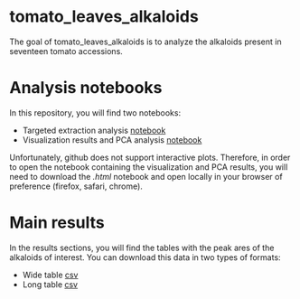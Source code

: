 
# tomato_leaves_alkaloids

<!-- badges: start -->
<!-- badges: end -->

The goal of tomato_leaves_alkaloids is to analyze the alkaloids present
in seventeen tomato accessions.

# Analysis notebooks

In this repository, you will find two notebooks:

* Targeted extraction analysis [notebook](https://github.com/CooperstoneLab/tomato_leaves_alkaloids/blob/main/Alkaloids_report.ipynb)
* Visualization results and PCA analysis [notebook](https://github.com/CooperstoneLab/tomato_leaves_alkaloids/blob/main/Alkaloids_visualization.html)

Unfortunately, github does not support interactive plots. Therefore, in order
to open the notebook containing the visualization and PCA results, you will
need to download the *.html* notebook and open locally in your browser of
preference (firefox, safari, chrome).

# Main results

In the results sections, you will find the tables with the peak ares of the
alkaloids of interest. You can download this data in two types of formats:

* Wide table [csv](https://github.com/CooperstoneLab/tomato_leaves_alkaloids/blob/main/Results/wide_Alkaloids_allSamples.csv)
* Long table [csv](https://github.com/CooperstoneLab/tomato_leaves_alkaloids/blob/main/Results/All_samples_fixed_rt.csv)